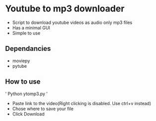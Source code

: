 # Youtube to mp3 downloader

* Script to download youtube videos as audio only mp3 files
* Has a minimal GUI
* Simple to use

## Dependancies

* moviepy
* pytube

## How to use

' Python ytomp3.py '

* Paste link to the video(Right clicking is disabled. Use ctrl+v instead)
* Chose where to save your file
* Click Download
